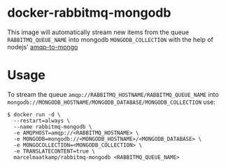 # docker-rabbitmq-mongodb

This image will automatically stream new items from the queue `RABBITMQ_QUEUE_NAME` into mongodb `MONGODB_COLLECTION` with the help of nodejs' [amqp-to-mongo](https://www.npmjs.com/package/amqp-to-mongo)

# Usage

To stream the queue `amqp://RABBITMQ_HOSTNAME/RABBITMQ_QUEUE_NAME` into `mongodb://MONGODB_HOSTNAME/MONGODB_DATABASE/MONGODB_COLLECTION` use:
```
$ docker run -d \
  --restart=always \
  --name rabbitmq-mongodb \
  -e AMQPHOST=amqp://<RABBITMQ_HOSTNAME> \
  -e MONGODB=mongodb://<MONGODB_HOSTNAME>/<MONGODB_DATABASE> \
  -e MONGOCOLLECTION=<MONGODB_COLLECTION> \
  -e TRANSLATECONTENT=true \
  marcelmaatkamp/rabbitmq-mongodb <RABBITMQ_QUEUE_NAME>
```
